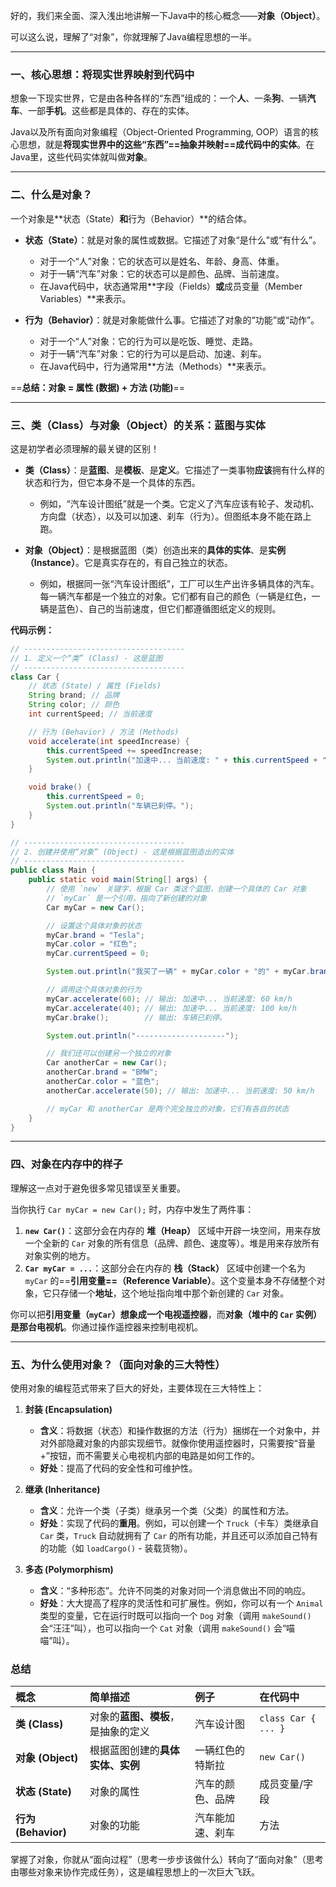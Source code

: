 好的，我们来全面、深入浅出地讲解一下Java中的核心概念——**对象（Object）**。

可以这么说，理解了“对象”，你就理解了Java编程思想的一半。

---

### 一、核心思想：将现实世界映射到代码中

想象一下现实世界，它是由各种各样的“东西”组成的：一个**人**、一条**狗**、一辆**汽车**、一部**手机**。这些都是具体的、存在的实体。

Java以及所有面向对象编程（Object-Oriented Programming, OOP）语言的核心思想，就是**将现实世界中的这些“东西”==抽象并映射==成代码中的实体**。在Java里，这些代码实体就叫做**对象**。

---

### 二、什么是对象？

一个对象是**状态（State）**和**行为（Behavior）**的结合体。

*   **状态（State）**：就是对象的属性或数据。它描述了对象“是什么”或“有什么”。
    *   对于一个“人”对象：它的状态可以是姓名、年龄、身高、体重。
    *   对于一辆“汽车”对象：它的状态可以是颜色、品牌、当前速度。
    *   在Java代码中，状态通常用**字段（Fields）**或**成员变量（Member Variables）**来表示。

*   **行为（Behavior）**：就是对象能做什么事。它描述了对象的“功能”或“动作”。
    *   对于一个“人”对象：它的行为可以是吃饭、睡觉、走路。
    *   对于一辆“汽车”对象：它的行为可以是启动、加速、刹车。
    *   在Java代码中，行为通常用**方法（Methods）**来表示。

==**总结：对象 = 属性 (数据) + 方法 (功能)**==

---

### 三、类（Class）与对象（Object）的关系：蓝图与实体

这是初学者必须理解的最关键的区别！

*   **类（Class）**：是**蓝图**、是**模板**、是**定义**。它描述了一类事物**应该**拥有什么样的状态和行为，但它本身不是一个具体的东西。
    *   例如，“汽车设计图纸”就是一个类。它定义了汽车应该有轮子、发动机、方向盘（状态），以及可以加速、刹车（行为）。但图纸本身不能在路上跑。

*   **对象（Object）**：是根据蓝图（类）创造出来的**具体的实体**、是**实例（Instance）**。它是真实存在的，有自己独立的状态。
    *   例如，根据同一张“汽车设计图纸”，工厂可以生产出许多辆具体的汽车。每一辆汽车都是一个独立的对象。它们都有自己的颜色（一辆是红色，一辆是蓝色）、自己的当前速度，但它们都遵循图纸定义的规则。

**代码示例：**

```java
// ------------------------------------
// 1. 定义一个“类” (Class) - 这是蓝图
// ------------------------------------
class Car {
    // 状态 (State) / 属性 (Fields)
    String brand; // 品牌
    String color; // 颜色
    int currentSpeed; // 当前速度

    // 行为 (Behavior) / 方法 (Methods)
    void accelerate(int speedIncrease) {
        this.currentSpeed += speedIncrease;
        System.out.println("加速中... 当前速度: " + this.currentSpeed + " km/h");
    }

    void brake() {
        this.currentSpeed = 0;
        System.out.println("车辆已刹停。");
    }
}

// ------------------------------------
// 2. 创建并使用“对象” (Object) - 这是根据蓝图造出的实体
// ------------------------------------
public class Main {
    public static void main(String[] args) {
        // 使用 `new` 关键字，根据 Car 类这个蓝图，创建一个具体的 Car 对象
        // `myCar` 是一个引用，指向了新创建的对象
        Car myCar = new Car();

        // 设置这个具体对象的状态
        myCar.brand = "Tesla";
        myCar.color = "红色";
        myCar.currentSpeed = 0;

        System.out.println("我买了一辆" + myCar.color + "的" + myCar.brand);

        // 调用这个具体对象的行为
        myCar.accelerate(60); // 输出: 加速中... 当前速度: 60 km/h
        myCar.accelerate(40); // 输出: 加速中... 当前速度: 100 km/h
        myCar.brake();        // 输出: 车辆已刹停。

        System.out.println("--------------------");

        // 我们还可以创建另一个独立的对象
        Car anotherCar = new Car();
        anotherCar.brand = "BMW";
        anotherCar.color = "蓝色";
        anotherCar.accelerate(50); // 输出: 加速中... 当前速度: 50 km/h

        // myCar 和 anotherCar 是两个完全独立的对象，它们有各自的状态
    }
}
```

---

### 四、对象在内存中的样子

理解这一点对于避免很多常见错误至关重要。

当你执行 `Car myCar = new Car();` 时，内存中发生了两件事：

1.  **`new Car()`**：这部分会在内存的 **堆（Heap）** 区域中开辟一块空间，用来存放一个全新的 `Car` 对象的所有信息（品牌、颜色、速度等）。堆是用来存放所有对象实例的地方。
2.  **`Car myCar = ...`**：这部分会在内存的 **栈（Stack）** 区域中创建一个名为 `myCar` 的==**引用变量==（Reference Variable）**。这个变量本身不存储整个对象，它只存储一个**地址**，这个地址指向堆中那个新创建的 `Car` 对象。

你可以把**引用变量（`myCar`）**想象成一个电视**遥控器**，而**对象（堆中的 `Car` 实例）**是那台**电视机**。你通过操作遥控器来控制电视机。

---

### 五、为什么使用对象？（面向对象的三大特性）

使用对象的编程范式带来了巨大的好处，主要体现在三大特性上：

1.  **封装 (Encapsulation)**
    *   **含义**：将数据（状态）和操作数据的方法（行为）捆绑在一个对象中，并对外部隐藏对象的内部实现细节。就像你使用遥控器时，只需要按“音量+”按钮，而不需要关心电视机内部的电路是如何工作的。
    *   **好处**：提高了代码的安全性和可维护性。

2.  **继承 (Inheritance)**
    *   **含义**：允许一个类（子类）继承另一个类（父类）的属性和方法。
    *   **好处**：实现了代码的**重用**。例如，可以创建一个 `Truck`（卡车）类继承自 `Car` 类，`Truck` 自动就拥有了 `Car` 的所有功能，并且还可以添加自己特有的功能（如 `loadCargo()` - 装载货物）。

3.  **多态 (Polymorphism)**
    *   **含义**：“多种形态”。允许不同类的对象对同一个消息做出不同的响应。
    *   **好处**：大大提高了程序的灵活性和可扩展性。例如，你可以有一个 `Animal` 类型的变量，它在运行时既可以指向一个 `Dog` 对象（调用 `makeSound()` 会“汪汪”叫），也可以指向一个 `Cat` 对象（调用 `makeSound()` 会“喵喵”叫）。

### 总结

| 概念 | 简单描述 | 例子 | 在代码中 |
| :--- | :--- | :--- | :--- |
| **类 (Class)** | 对象的**蓝图、模板**，是抽象的定义 | 汽车设计图 | `class Car { ... }` |
| **对象 (Object)** | 根据蓝图创建的**具体实体、实例** | 一辆红色的特斯拉 | `new Car()` |
| **状态 (State)** | 对象的属性 | 汽车的颜色、品牌 | 成员变量/字段 |
| **行为 (Behavior)** | 对象的功能 | 汽车能加速、刹车 | 方法 |

掌握了对象，你就从“面向过程”（思考一步步该做什么）转向了“面向对象”（思考由哪些对象来协作完成任务），这是编程思想上的一次巨大飞跃。